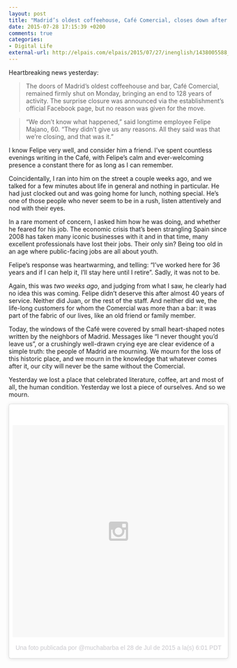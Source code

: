 ```yaml
---
layout: post
title: "Madrid’s oldest coffeehouse, Café Comercial, closes down after 128 years"
date: 2015-07-28 17:15:39 +0200
comments: true
categories: 
- Digital Life
external-url: http://elpais.com/elpais/2015/07/27/inenglish/1438005588_986421.html
---
```


Heartbreaking news yesterday:

> The doors of Madrid’s oldest coffeehouse and bar, Café Comercial, remained firmly shut on Monday, bringing an end to 128 years of activity. The surprise closure was announced via the establishment’s official Facebook page, but no reason was given for the move.

> “We don’t know what happened,” said longtime employee Felipe Majano, 60. “They didn’t give us any reasons. All they said was that we’re closing, and that was it.”

I know Felipe very well, and consider him a friend. I’ve spent countless evenings writing in the Café, with Felipe’s calm and ever-welcoming presence a constant there for as long as I can remember.

Coincidentally, I ran into him on the street a couple weeks ago, and we talked for a few minutes about life in general and nothing in particular. He had just clocked out and was going home for lunch, nothing special. He’s one of those people who never seem to be in a rush, listen attentively and nod with their eyes.

In a rare moment of concern, I asked him how he was doing, and whether he feared for his job. The economic crisis that’s been strangling Spain since 2008 has taken many iconic businesses with it and in that time, many excellent professionals have lost their jobs. Their only sin? Being too old in an age where public-facing jobs are all about youth.

Felipe’s response was heartwarming, and telling: “I’ve worked here for 36 years and if I can help it, I’ll stay here until I retire”. Sadly, it was not to be.

Again, this was _two weeks ago_, and judging from what I saw, he clearly had no idea this was coming. Felipe didn’t deserve this after almost 40 years of service. Neither did Juan, or the rest of the staff. And neither did we, the life-long customers for whom the Comercial was more than a bar: it was part of the fabric of our lives, like an old friend or family member.

Today, the windows of the Café were covered by small heart-shaped notes written by the neighbors of Madrid. Messages like “I never thought you’d leave us”, or a crushingly well-drawn crying eye are clear evidence of a simple truth: the people of Madrid are mourning. We mourn for the loss of this historic place, and we mourn in the knowledge that whatever comes after it, our city will never be the same without the Comercial.

Yesterday we lost a place that celebrated literature, coffee, art and most of all, the human condition. Yesterday we lost a piece of ourselves. And so we mourn.

<center><blockquote class="instagram-media" data-instgrm-version="4" style=" background:#FFF; border:0; border-radius:3px; box-shadow:0 0 1px 0 rgba(0,0,0,0.5),0 1px 10px 0 rgba(0,0,0,0.15); margin: 1px; max-width:658px; padding:0; width:99.375%; width:-webkit-calc(100% - 2px); width:calc(100% - 2px);"><div style="padding:8px;"> <div style=" background:#F8F8F8; line-height:0; margin-top:40px; padding:50% 0; text-align:center; width:100%;"> <div style=" background:url(data:image/png;base64,iVBORw0KGgoAAAANSUhEUgAAACwAAAAsCAMAAAApWqozAAAAGFBMVEUiIiI9PT0eHh4gIB4hIBkcHBwcHBwcHBydr+JQAAAACHRSTlMABA4YHyQsM5jtaMwAAADfSURBVDjL7ZVBEgMhCAQBAf//42xcNbpAqakcM0ftUmFAAIBE81IqBJdS3lS6zs3bIpB9WED3YYXFPmHRfT8sgyrCP1x8uEUxLMzNWElFOYCV6mHWWwMzdPEKHlhLw7NWJqkHc4uIZphavDzA2JPzUDsBZziNae2S6owH8xPmX8G7zzgKEOPUoYHvGz1TBCxMkd3kwNVbU0gKHkx+iZILf77IofhrY1nYFnB/lQPb79drWOyJVa/DAvg9B/rLB4cC+Nqgdz/TvBbBnr6GBReqn/nRmDgaQEej7WhonozjF+Y2I/fZou/qAAAAAElFTkSuQmCC); display:block; height:44px; margin:0 auto -44px; position:relative; top:-22px; width:44px;"></div></div><p style=" color:#c9c8cd; font-family:Arial,sans-serif; font-size:14px; line-height:17px; margin-bottom:0; margin-top:8px; overflow:hidden; padding:8px 0 7px; text-align:center; text-overflow:ellipsis; white-space:nowrap;"><a href="https://instagram.com/p/5rkU9THHNs/" style=" color:#c9c8cd; font-family:Arial,sans-serif; font-size:14px; font-style:normal; font-weight:normal; line-height:17px; text-decoration:none;" target="_top">Una foto publicada por @muchabarba</a> el <time style=" font-family:Arial,sans-serif; font-size:14px; line-height:17px;" datetime="2015-07-28T13:01:16+00:00">28 de Jul de 2015 a la(s) 6:01 PDT</time></p></div></blockquote> <script async defer src="//platform.instagram.com/en_US/embeds.js"></script></center>